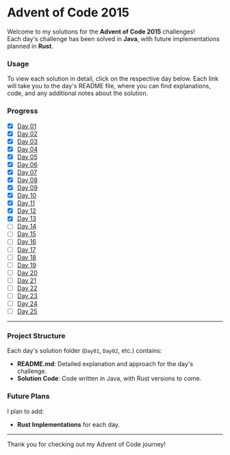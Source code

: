 # Advent of Code 2015

Welcome to my solutions for the **Advent of Code 2015** challenges!  
Each day's challenge has been solved in **Java**, with future implementations planned in **Rust**.

### Usage

To view each solution in detail, click on the respective day below. Each link will take you to the day's README file, where you can find explanations, code, and any additional notes about the solution.

### Progress

- [x] [Day 01](./Day01/README.md)
- [x] [Day 02](./Day02/README.md)
- [x] [Day 03](./Day03/README.md)
- [x] [Day 04](./Day04/README.md)
- [x] [Day 05](./Day05/README.md)
- [x] [Day 06](./Day06/README.md)
- [x] [Day 07](./Day07/README.md)
- [x] [Day 08](./Day08/README.md)
- [x] [Day 09](./Day09/README.md)
- [x] [Day 10](./Day10/README.md)
- [x] [Day 11](./Day11/README.md)
- [x] [Day 12](./Day12/README.md)
- [x] [Day 13](./Day13/README.md)
- [ ] [Day 14](./Day14/README.md)
- [ ] [Day 15](./Day15/README.md)
- [ ] [Day 16](./Day16/README.md)
- [ ] [Day 17](./Day17/README.md)
- [ ] [Day 18](./Day18/README.md)
- [ ] [Day 19](./Day19/README.md)
- [ ] [Day 20](./Day20/README.md)
- [ ] [Day 21](./Day21/README.md)
- [ ] [Day 22](./Day22/README.md)
- [ ] [Day 23](./Day23/README.md)
- [ ] [Day 24](./Day24/README.md)
- [ ] [Day 25](./Day25/README.md)

---

### Project Structure

Each day's solution folder (`Day01`, `Day02`, etc.) contains:

- **README.md**: Detailed explanation and approach for the day's challenge.
- **Solution Code**: Code written in Java, with Rust versions to come.

### Future Plans

I plan to add:

- **Rust Implementations** for each day.

---

Thank you for checking out my Advent of Code journey!
